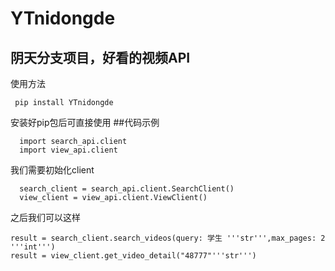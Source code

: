# YTnidongde
## 阴天分支项目，好看的视频API
使用方法
 ```shell
  pip install YTnidongde
  ```
安装好pip包后可直接使用
##代码示例
```shell
  import search_api.client
  import view_api.client
  ```
我们需要初始化client
```shell
  search_client = search_api.client.SearchClient()
  view_client = view_api.client.ViewClient()
  ```
之后我们可以这样
```shell
result = search_client.search_videos(query: 学生 '''str''',max_pages: 2  '''int''')
result = view_client.get_video_detail("48777"'''str''')
  ```


